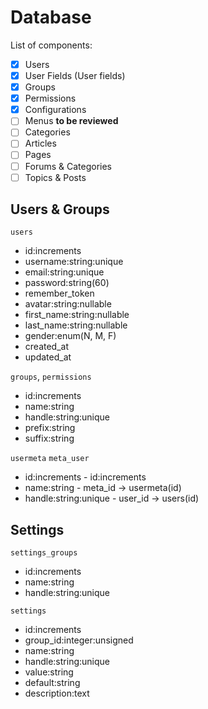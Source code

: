 # Database
List of components:

- [x] Users
- [x] User Fields (User fields)
- [x] Groups
- [x] Permissions
- [x] Configurations
- [ ] Menus **to be reviewed**
- [ ] Categories
- [ ] Articles
- [ ] Pages
- [ ] Forums & Categories
- [ ] Topics & Posts

## Users & Groups
`users`

- id:increments
- username:string:unique
- email:string:unique
- password:string(60)
- remember_token
- avatar:string:nullable
- first_name:string:nullable
- last_name:string:nullable
- gender:enum(N, M, F)
- created_at
- updated_at

`groups`, `permissions`

- id:increments
- name:string
- handle:string:unique
- prefix:string
- suffix:string

`usermeta`                      `meta_user`

- id:increments                 - id:increments
- name:string                   - meta_id -> usermeta(id)
- handle:string:unique          - user_id -> users(id)

## Settings
`settings_groups`

- id:increments
- name:string
- handle:string:unique

`settings`

- id:increments
- group_id:integer:unsigned
- name:string
- handle:string:unique
- value:string
- default:string
- description:text
